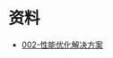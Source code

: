 






# 资料

- [002-性能优化解决方案](https://smartan123.github.io/book/?file=001-%E6%80%A7%E8%83%BD%E4%BC%98%E5%8C%96/002-%E6%80%A7%E8%83%BD%E4%BC%98%E5%8C%96%E8%A7%A3%E5%86%B3%E6%96%B9%E6%A1%88/0021-tomcat%E6%80%A7%E8%83%BD%E4%BC%98%E5%8C%96)